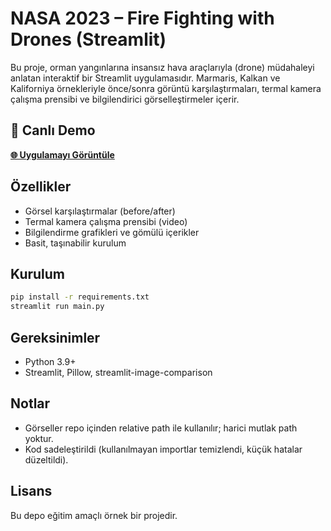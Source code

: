 # NASA 2023 – Fire Fighting with Drones (Streamlit)

Bu proje, orman yangınlarına insansız hava araçlarıyla (drone) müdahaleyi anlatan interaktif bir Streamlit uygulamasıdır. Marmaris, Kalkan ve Kaliforniya örnekleriyle önce/sonra görüntü karşılaştırmaları, termal kamera çalışma prensibi ve bilgilendirici görselleştirmeler içerir.

## 🚀 Canlı Demo

**[🌐 Uygulamayı Görüntüle](https://nasa2023.streamlit.app/)**

## Özellikler
- Görsel karşılaştırmalar (before/after)
- Termal kamera çalışma prensibi (video)
- Bilgilendirme grafikleri ve gömülü içerikler
- Basit, taşınabilir kurulum

## Kurulum
```bash
pip install -r requirements.txt
streamlit run main.py
```

## Gereksinimler
- Python 3.9+
- Streamlit, Pillow, streamlit-image-comparison

## Notlar
- Görseller repo içinden relative path ile kullanılır; harici mutlak path yoktur.
- Kod sadeleştirildi (kullanılmayan importlar temizlendi, küçük hatalar düzeltildi).

## Lisans
Bu depo eğitim amaçlı örnek bir projedir.
